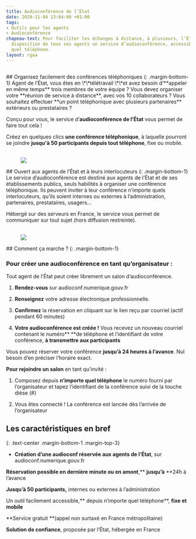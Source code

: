```yaml
---
title: Audioconférence de l’État
date: 2020-11-04 13:04:00 +01:00
tags:
- Outils pour les agents
- Audioconférence
chapeau-text: Pour faciliter les échanges à distance, à plusieurs, l’État met à la
  disposition de tous ses agents un service d’audioconférence, accessible depuis n’importe
  quel téléphone.
layout: rgaa
---
```


<figure class='image-left' style='width: 6%;'><img src="/uploads/chat.png" alt=""></figure>## Organisez facilement des conférences téléphoniques
{: .margin-bottom-1}
Agent de l’État, vous êtes en \*\*télétravail \*\*et avez besoin d’**appeler en même temps** trois membres de votre équipe ?
Vous devez organiser votre **réunion de service à distance**, avec vos 10 collaborateurs ?
Vous souhaitez effectuer **un point téléphonique avec plusieurs partenaires** extérieurs ou prestataires ?

Conçu pour vous, le service d’**audioconférence de l’État** vous permet de faire tout cela !

Créez en quelques clics **une conférence téléphonique**, à laquelle pourront se joindre **jusqu'à 50 participants depuis tout téléphone**, fixe ou mobile.
<br>
<br>

<figure class='image-left' style='width: 6%;'>
<img src="/uploads/group-bleu.png"/>
</figure>## Ouvert aux agents de l’État et à leurs interlocuteurs
{: .margin-bottom-1}
Le service d’audioconférence est destiné aux agents de l’État et de ses établissements publics, seuls habilités à organiser une conférence téléphonique. Ils peuvent inviter à leur conférence n’importe quels interlocuteurs, qu’ils soient internes ou externes à l’administration, partenaires, prestataires, usagers…

Hébergé sur des serveurs en France, le service vous permet de communiquer sur tout sujet (hors diffusion restreinte).
<br>
<br>

<figure class='image-left' style='width: 6%;'>
<img src="/uploads/picto-intervention.png"/>
</figure>## Comment ça marche ?
{: .margin-bottom-1}

### Pour créer une audioconférence en tant qu’organisateur :

Tout agent de l’État peut créer librement un salon d’audioconférence.

1. **Rendez-vous** sur audioconf.numerique.gouv.fr

2. **Renseignez** votre adresse électronique professionnelle.

3. **Confirmez** la réservation en cliquant sur le lien reçu par courriel (actif pendant 60 minutes)

4. **Votre audioconférence est créée !** Vous recevez un nouveau courriel contenant le numéro** **de téléphone et l’identifiant de votre conférence, **à transmettre aux participants**

Vous pouvez réserver votre conférence **jusqu’à 24 heures à l’avance**. Nul besoin d’en préciser l’horaire exact.

**Pour rejoindre un salon** en tant qu’invité :

1. Composez depuis **n’importe quel téléphone** le numéro fourni par l’organisateur et tapez l’identifiant de la conférence suivi de la touche dièse (#)

2. Vous êtes connecté ! La conférence est lancée dès l’arrivée de l’organisateur


## Les caractéristiques en bref
{: .text-center .margin-bottom-1 .margin-top-3}

* **Création d’une audioconf réservée aux agents de l’État**, sur audioconf.numerique.gouv.fr

**Réservation possible en dernière minute ou en amont**,** **jusqu’à** **24h à l’avance

**Jusqu’à 50 participants,** internes ou externes à l’administration

Un outil facilement accessible,** depuis n’importe quel téléphone**, **fixe et mobile**

**Service gratuit **(appel non surtaxé en France métropolitaine)

**Solution de confiance**, proposée par l’État, hébergée en France